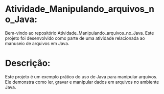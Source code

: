 # Atividade_Manipulando_arquivos_no_Java:

Bem-vindo ao repositório Atividade_Manipulando_arquivos_no_Java. Este projeto foi desenvolvido como parte de uma atividade relacionada ao manuseio de arquivos em Java.

# Descrição:
Este projeto é um exemplo prático do uso de Java para manipular arquivos. Ele demonstra como ler, gravar e manipular dados em arquivos no ambiente Java.

